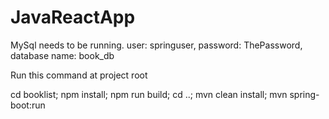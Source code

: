 # JavaReactApp

MySql needs to be running. user: springuser, password: ThePassword, database name: book_db



Run this command at project root

cd booklist; npm install; npm run build; cd ..; mvn clean install; mvn spring-boot:run
